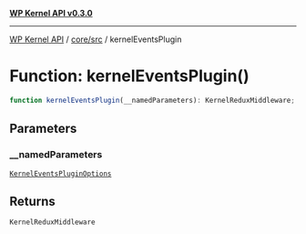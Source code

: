 [**WP Kernel API v0.3.0**](../../../README.md)

---

[WP Kernel API](../../../README.md) / [core/src](../README.md) / kernelEventsPlugin

# Function: kernelEventsPlugin()

```ts
function kernelEventsPlugin(__namedParameters): KernelReduxMiddleware;
```

## Parameters

### \_\_namedParameters

[`KernelEventsPluginOptions`](../@wpkernel/core/data/type-aliases/KernelEventsPluginOptions.md)

## Returns

`KernelReduxMiddleware`
